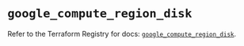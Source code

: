# `google_compute_region_disk`

Refer to the Terraform Registry for docs: [`google_compute_region_disk`](https://registry.terraform.io/providers/hashicorp/google/5.43.1/docs/resources/compute_region_disk).
